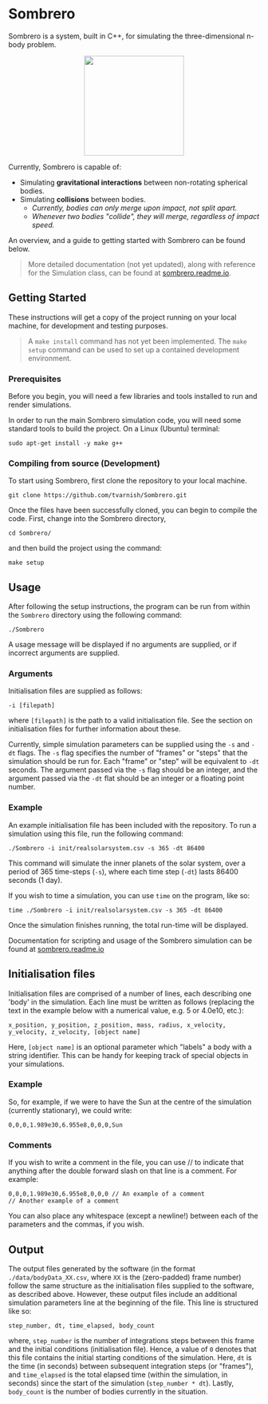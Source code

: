 # Sombrero
Sombrero is a system, built in C++, for simulating the three-dimensional n-body 
problem.

<p align="center">
  <img width="200" src="https://i.imgur.com/lDOrYA1.png">
</p>

Currently, Sombrero is capable of:
- Simulating **gravitational interactions** between non-rotating spherical bodies.
- Simulating **collisions** between bodies.
  - *Currently, bodies can only merge upon impact, not split apart.*
  - *Whenever two bodies "collide", they will merge, regardless of impact speed.*

An overview, and a guide to getting started with Sombrero can be found 
below.

> More detailed documentation (not yet updated), along with reference for the Simulation
> class, can be found at [sombrero.readme.io](https://sombrero.readme.io).

## Getting Started
These instructions will get a copy of the project running on your local 
machine, for development and testing purposes.

> A `make install` command has not yet been implemented. The `make 
> setup` command can be used to set up a contained development
> environment.
 
### Prerequisites
Before you begin, you will need a few libraries and tools installed to run
and render simulations.

In order to run the main Sombrero simulation code, you will need some 
standard tools to build the project. On a Linux (Ubuntu) terminal:

```
sudo apt-get install -y make g++
```

### Compiling from source (Development)
To start using Sombrero, first clone the repository to your local machine.

```
git clone https://github.com/tvarnish/Sombrero.git
```

Once the files have been successfully cloned, you can begin to compile the 
code. First, change into the Sombrero directory,

```
cd Sombrero/
```

and then build the project using the command:

```
make setup
```

## Usage
After following the setup instructions, the program can be run from within 
the `Sombrero` directory using the following command:

```
./Sombrero
```

A usage message will be displayed if no arguments are supplied, or if 
incorrect arguments are supplied.

### Arguments
Initialisation files are supplied as follows:

```
-i [filepath]
```

where `[filepath]` is the path to a valid initialisation file. See the section 
on initialisation files for further information about these.

Currently, simple simulation parameters can be supplied using the `-s` and 
`-dt` flags. The `-s` flag specifies the number of "frames" or "steps" that 
the simulation should be run for. Each "frame" or "step" will be equivalent 
to `-dt` seconds. The argument passed via the `-s` flag should be an integer, 
and the argument passed via the `-dt` flat should be an integer or a floating 
point number.

### Example
An example initialisation file has been included with the repository. To run a 
simulation using this file, run the following command:
```
./Sombrero -i init/realsolarsystem.csv -s 365 -dt 86400
```

This command will simulate the inner planets of the solar system, over a 
period of 365 time-steps (`-s`), where each time step (`-dt`) lasts 86400 
seconds (1 day).

If you wish to time a simulation, you can use `time` on the program, like so:

```
time ./Sombrero -i init/realsolarsystem.csv -s 365 -dt 86400
```

Once the simulation finishes running, the total run-time will be displayed.

Documentation for scripting and usage of the Sombrero simulation can be found 
at [sombrero.readme.io](https://sombrero.readme.io/docs)

## Initialisation files
Initialisation files are comprised of a number of lines, each describing one 
'body' in the simulation. Each line must be written as follows (replacing the 
text in the example below with a numerical value, e.g. 5 or 4.0e10, etc.):

```
x_position, y_position, z_position, mass, radius, x_velocity, y_velocity, z_velocity, [object name]
```

Here, `[object name]` is an optional parameter which "labels" a body with a 
string identifier. This can be handy for keeping track of special objects in 
your simulations.

### Example
So, for example, if we were to have the Sun at the centre of the simulation 
(currently stationary), we could write:

```
0,0,0,1.989e30,6.955e8,0,0,0,Sun
```

### Comments
If you wish to write a comment in the file, you can use // to indicate that 
anything after the double forward slash on that line is a comment. For example:

```
0,0,0,1.989e30,6.955e8,0,0,0 // An example of a comment
// Another example of a comment
```

You can also place any whitespace (except a newline!) between each of the parameters and the commas, if you wish.

## Output
The output files generated by the software (in the format 
`./data/bodyData_XX.csv`, where `XX` is the (zero-padded) frame number) follow the same 
structure as the initialisation files supplied to the software, as 
described above. However, these output files include an additional simulation 
parameters line at the beginning of the file. This line is structured like so:

```
step_number, dt, time_elapsed, body_count
```

where, `step_number` is the number of integrations steps between this 
frame and the initial conditions (initialisation file). Hence, a value 
of `0` denotes that this file contains the initial starting conditions 
of the simulation. Here, `dt` is the time (in seconds) between 
subsequent integration steps (or "frames"), and `time_elapsed` is the 
total elapsed time (within the simulation, in seconds) since the start 
of the simulation (`step_number * dt`). Lastly, `body_count` is the 
number of bodies currently in the situation.

